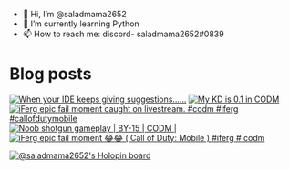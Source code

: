 - 👋 Hi, I’m @saladmama2652
- 🌱 I’m currently learning Python
- 📫 How to reach me: discord- saladmama2652#0839

# Blog posts
<!-- BLOG-POST-LIST:START -->
<!-- BLOG-POST-LIST:END -->

<!-- BEGIN YOUTUBE-CARDS -->
[![When your IDE keeps giving suggestions......](https://ytcards.demolab.com/?id=6lmaT9_k6qY&title=When+your+IDE+keeps+giving+suggestions......&lang=en&timestamp=1648913745&background_color=%230d1117&title_color=%23ffffff&stats_color=%23dedede&width=250 "When your IDE keeps giving suggestions......")](https://www.youtube.com/watch?v=6lmaT9_k6qY)
[![My KD is 0.1 in CODM](https://ytcards.demolab.com/?id=Kk4pdNz6NPg&title=My+KD+is+0.1+in+CODM&lang=en&timestamp=1615874536&background_color=%230d1117&title_color=%23ffffff&stats_color=%23dedede&width=250 "My KD is 0.1 in CODM")](https://www.youtube.com/watch?v=Kk4pdNz6NPg)
[![iFerg epic fail moment caught on livestream. #codm #iferg #callofdutymobile](https://ytcards.demolab.com/?id=-WhEpHPGjXE&title=iFerg+epic+fail+moment+caught+on+livestream.+%23codm+%23iferg+%23callofdutymobile&lang=en&timestamp=1611198702&background_color=%230d1117&title_color=%23ffffff&stats_color=%23dedede&width=250 "iFerg epic fail moment caught on livestream. #codm #iferg #callofdutymobile")](https://www.youtube.com/watch?v=-WhEpHPGjXE)
[![Noob shotgun gameplay | BY-15 | CODM |](https://ytcards.demolab.com/?id=qyfyprS0dkw&title=Noob+shotgun+gameplay+%7C+BY-15+%7C+CODM+%7C&lang=en&timestamp=1610524081&background_color=%230d1117&title_color=%23ffffff&stats_color=%23dedede&width=250 "Noob shotgun gameplay | BY-15 | CODM |")](https://www.youtube.com/watch?v=qyfyprS0dkw)
[![iFerg epic fail moment 😂😂 ( Call of Duty: Mobile ) #iferg # codm](https://ytcards.demolab.com/?id=Dxw9HuigwlI&title=iFerg+epic+fail+moment+%F0%9F%98%82%F0%9F%98%82+%28+Call+of+Duty%3A+Mobile+%29+%23iferg+%23+codm&lang=en&timestamp=1605949590&background_color=%230d1117&title_color=%23ffffff&stats_color=%23dedede&width=250 "iFerg epic fail moment 😂😂 ( Call of Duty: Mobile ) #iferg # codm")](https://www.youtube.com/watch?v=Dxw9HuigwlI)
<!-- END YOUTUBE-CARDS -->

[![@saladmama2652's Holopin board](https://holopin.io/api/user/board?user=saladmama2652)](https://holopin.io/@saladmama2652)
